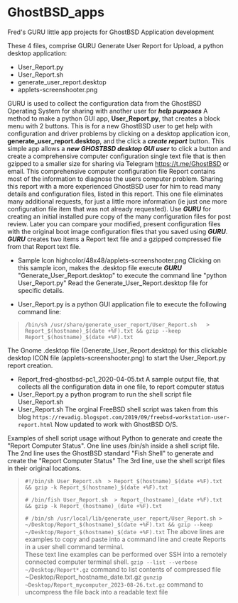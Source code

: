 # GhostBSD_apps
Fred's  GURU little app projects for GhostBSD Application development

These 4 files, comprise GURU Generate User Report for Upload, a python desktop application: 
  * User_Report.py 
  * User_Report.sh
  * generate_user_report.desktop  
  * applets-screenshooter.png
      
  GURU is used to collect the configuration data from the GhostBSD Operating System for sharing with another user for ***help purposes***   A method to make a python GUI app, **User_Report.py**, that creates a block menu with 2 buttons. This is for a new GhostBSD user to get help with configuration and driver problems by clicking on a desktop application icon, **generate_user_report.desktop**, and the click a  ***create report*** button.   This simple app allows a ***new GHOSTBSD desktop GUI user*** to click a button and create a comprehensive computer configuration single text file that is then gzipped to a smaller size for sharing via Telegram https://t.me/GhostBSD or email.   This comprehensive computer configuration file Report contains most of the information to diagnose the users computer problem.  Sharing this report with a more experienced GhostBSD user for him to read many details and configuration files, listed in this report.  This  one file eliminates many additional requests, for just a little more information (ie just one more configuration file item that was not already requested).  Use ***GURU*** for creating an initial installed pure copy of the many configuration files for post review.  Later you can compare your modified, present configuration files with the original boot image configuration files that you saved using ***GURU***.  ***GURU*** creates two items a Report text file and a gzipped compressed file from that Report text file.

+ Sample Icon highcolor/48x48/applets-screenshooter.png   Clicking on this sample icon,  makes the .desktop file execute ***GURU*** 
"Generate_User_Report.desktop" to execute the command line "python User_Report.py"  Read the Generate_User_Report.desktop file for specific details. 
 
+ User_Report.py is a python GUI application file to execute the following command line: 

>`/bin/sh /usr/share/generate_user_report/User_Report.sh   > Report_$(hostname)_$(date +%F).txt && gzip --keep Report_$(hostname)_$(date +%F).txt`
>


The Gnome .desktop file (Generate_User_Report.desktop) for this clickable desktop ICON file (applets-screenshooter.png)
to start the User_Report.py report creation.
* Report_fred-ghostbsd-pc1_2020-04-05.txt  A sample output file, that collects all the configuration data in one file, to report computer status
* User_Report.py   a python program to  run the shell script file User_Report.sh  
* User_Report.sh   The orginal FreeBSD shell script was taken from this blog  `https://revadig.blogspot.com/2019/09/freebsd-workstation-user-report.html`  Now updated to work with GhostBSD O/S.

Examples of shell script usage without Python to generate and create the "Report Computer Status".  One line uses /bin/sh inside a shell script file.  The 2nd line uses the GhostBSD standard "Fish Shell" to generate and create the "Report Computer Status"   The 3rd line, use the shell script files in their original locations.

> `#!/bin/sh User_Report.sh  > Report_$(hostname)_$(date +%F).txt && gzip -k Report_$(hostname)_$(date +%F).txt`
> 
> `# /bin/fish User_Report.sh  > Report_(hostname)_(date +%F).txt && gzip -k Report_(hostname)_(date +%F).txt`
> 
> `# /bin/sh /usr/local/lib/generate_user_report/User_Report.sh > ~/Desktop/Report_$(hostname)_$(date +%F).txt && gzip --keep ~/Desktop/Report_$(hostname)_$(date +%F).txt`
>  The above lines are examples to copy and paste into a command line and create Reports in a user shell command terminal.  
>  These text line examples can be performed over SSH into a remotely connected computer terminal shell.
>  `gzip --list --verbose ~/Desktop/Report*.gz`   command to list contents of compressed file ~Desktop/Report_hostname_date.txt.gz
>  `gunzip ~Desktop/Report_mycomputer_2023-08-26.txt.gz`  command to uncompress the file back into a readable text file




